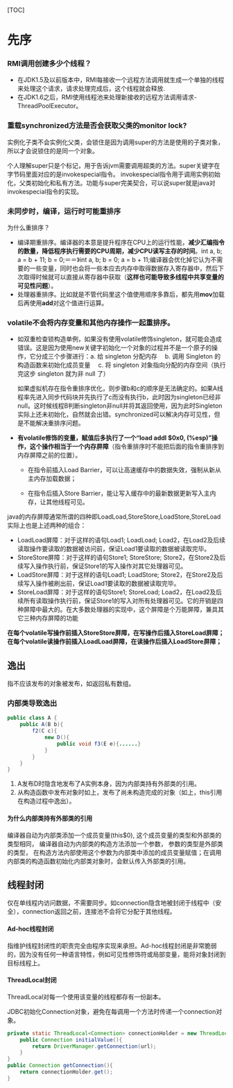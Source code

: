 [TOC]
# 先序

### RMI调用创建多少个线程？

-  在JDK1.5及以前版本中，RMI每接收一个远程方法调用就生成一个单独的线程来处理这个请求，请求处理完成后，这个线程就会释放.
- 在JDK1.6之后，RMI使用线程池来处理新接收的远程方法调用请求-ThreadPoolExecutor。

### 重载synchronized方法是否会获取父类的monitor lock?

实例化子类不会实例化父类，会锁住是因为调用super的方法是使用的子类对象，所以才会说锁住的是同一个对象。

个人理解super只是个标记，用于告诉jvm需要调用超类的方法。super关键字在字节码里面对应的是invokespecial指令。
invokespecial指令用于调用实例初始化，父类初始化和私有方法。功能与super完美契合，可以说super就是java对invokespecial指令的实现。

### 未同步时，编译，运行时可能重排序

为什么重排序？

- 编译期重排序。编译器的本意是提升程序在CPU上的运行性能，**减少汇编指令的数量，降低程序执行需要的CPU周期，减少CPU读写主存的时间**。int a, b; a = b + 11; b = 0;＝＝》int a, b; b = 0; a = b + 11;编译器会优化掉它认为不需要的一些变量，同时也会将一些本应去内存中取得数据存入寄存器中，然后下次取得时候就可以直接从寄存器中获取（**这样也可能导致多线程中共享变量的可见性问题**）。
- 处理器重排序。比如就是不管代码里这个值使用顺序多靠后，都先用**mov**加载后再使用**add**对这个值进行运算。

### volatile不会将内存变量和其他内存操作一起重排序。

- 如双重检查锁构造单例，如果没有使用volatile修饰singleton，就可能会造成错误。这是因为使用new关键字初始化一个对象的过程并不是一个原子的操作，它分成三个步骤进行：a. 给 singleton 分配内存　 b. 调用 Singleton 的构造函数来初始化成员变量　 c. 将 singleton 对象指向分配的内存空间（执行完这步 singleton 就为非 null 了）

  如果虚拟机存在指令重排序优化，则步骤b和c的顺序是无法确定的。如果A线程率先进入同步代码块并先执行了c而没有执行b，此时因为singleton已经非null。这时候线程B判断singleton非null并将其返回使用，因为此时Singleton实际上还未初始化，自然就会出错。synchronized可以解决内存可见性，但是不能解决重排序问题。

- **有volatile修饰的变量，赋值后多执行了一个“load addl $0x0, (%esp)”操作，这个操作相当于一个内存屏障**（指令重排序时不能把后面的指令重排序到内存屏障之前的位置）。

  - 在指令前插入Load Barrier，可以让高速缓存中的数据失效，强制从新从主内存加载数据；

  - 在指令后插入Store Barrier，能让写入缓存中的最新数据更新写入主内存，让其他线程可见。

java的内存屏障通常所谓的四种即LoadLoad,StoreStore,LoadStore,StoreLoad实际上也是上述两种的组合：

-  LoadLoad屏障：对于这样的语句Load1; LoadLoad; Load2，在Load2及后续读取操作要读取的数据被访问前，保证Load1要读取的数据被读取完毕。
-  StoreStore屏障：对于这样的语句Store1; StoreStore; Store2，在Store2及后续写入操作执行前，保证Store1的写入操作对其它处理器可见。
- LoadStore屏障：对于这样的语句Load1; LoadStore; Store2，在Store2及后续写入操作被刷出前，保证Load1要读取的数据被读取完毕。
- StoreLoad屏障：对于这样的语句Store1; StoreLoad; Load2，在Load2及后续所有读取操作执行前，保证Store1的写入对所有处理器可见。它的开销是四种屏障中最大的。在大多数处理器的实现中，这个屏障是个万能屏障，兼具其它三种内存屏障的功能

**在每个volatile写操作前插入StoreStore屏障，在写操作后插入StoreLoad屏障； 在每个volatile读操作前插入LoadLoad屏障，在读操作后插入LoadStore屏障；**

## 逸出

指不应该发布的对象被发布，如返回私有数组。

### 内部类导致逸出

```java
public class A {
    public A(B b){
        f2(C c){       
            new D(){
                public void f3(E e){......}
            }
        }
    }
}
```

1. A发布D时隐含地发布了A实例本身，因为内部类持有外部类的引用。
2. 从构造函数中发布对象时如上，发布了尚未构造完成的对象（如上，this引用在构造过程中逸出）。

#### 为什么内部类持有外部类的引用

编译器自动为内部类添加一个成员变量(this$0), 这个成员变量的类型和外部类的类型相同， 编译器自动为内部类的构造方法添加一个参数， 参数的类型是外部类的类型， 在构造方法内部使用这个参数为内部类中添加的成员变量赋值；在调用内部类的构造函数初始化内部类对象时，会默认传入外部类的引用。

## 线程封闭

仅在单线程内访问数据，不需要同步。如connection隐含地被封闭于线程中（安全），connection返回之前，连接池不会将它分配于其他线程。

#### Ad-hoc线程封闭

指维护线程封闭性的职责完全由程序实现来承担。Ad-hoc线程封闭是非常脆弱的，因为没有任何一种语言特性，例如可见性修饰符或局部变量，能将对象封闭到目标线程上。

#### ThreadLocal封闭

ThreadLocal对每一个使用该变量的线程都存有一份副本。

JDBC初始化Connection对象，避免在每调用一个方法时传递一个connection对象。

```java
private static ThreadLocal<Connection> connectionHolder = new ThreadLocal<connection>(){
    public Connection initialValue(){
		return DriverManager.getConnection(url);
    }
}
public Connection getConnection(){
    return connectionHolder.get();
}
```

